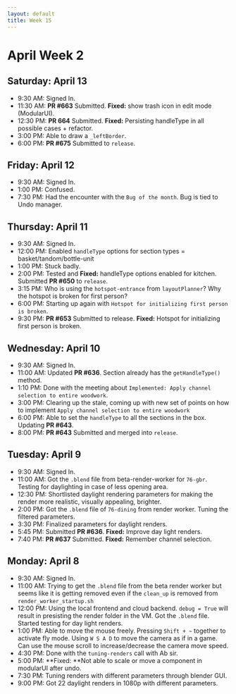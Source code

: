 ```yaml
---
layout: default
title: Week 15
---
```


# **April Week 2**
## **Saturday: April 13**
- 9:30  AM: Signed In.
- 11:30 AM: **PR #663** Submitted. **Fixed:** show trash icon in edit mode (ModularUI).
- 12:30 PM: **PR 664** Submitted. **Fixed:** Persisting handleType in all possible cases + refactor.
- 3:00  PM: Able to draw a `_leftBorder`.
- 6:00  PM: **PR #675** Submitted to `release`.

## **Friday: April 12**
- 9:30  AM: Signed In.
- 1:00  PM: Confused.
- 7:30  PM: Had the encounter with the `Bug of the month`. Bug is tied to Undo manager.

## **Thursday: April 11**
- 9:30  AM: Signed In.
- 12:00 PM: Enabled `handleType` options for section types = basket/tandom/bottle-unit
- 1:00  PM: Stuck badly.
- 2:00  PM: Tested and **Fixed:** handleType options enabled for kitchen. Submitted **PR #650** to `release`.
- 3:15  PM: Who is using the `hotspot-entrance` from `layoutPlanner`? Why the hotspot is broken for first person?
- 6:00  PM: Starting up again with `Hotspot for initializing first person is broken`.
- 9:30  PM: **PR #653** Submitted to release. **Fixed:** Hotspot for initializing first person is broken.

## **Wednesday: April 10**
- 9:30  AM: Signed In.
- 11:00 AM: Updated **PR #636**. Section already has the `getHandleType()` method.  
- 1:10  PM: Done with the meeting about `Implemented: Apply channel selection to entire woodwork`.
- 3:00  PM: Clearing up the stale, coming up with new set of points on how to implement `Apply channel selection to entire woodwork`
- 6:00  PM: Able to set the `handleType` to all the sections in the box. Updating **PR #643**.
- 8:00  PM: **PR #643** Submitted and merged into `release`.

## **Tuesday: April 9**
- 9:30  AM: Signed In.
- 11:00 AM: Got the `.blend` file from beta-render-worker for `76-gbr`. Testing for daylighting in case of less opening area.
- 12:30 PM: Shortlisted daylight rendering parameters for making the render more realistic, visually appealing, brighter. 
- 2:00  PM: Got the `.blend` file of `76-dining` from render worker. Tuning the filtered parameters.
- 3:30  PM: Finalized parameters for daylight renders.
- 5:45  PM: Submitted **PR #636**. **Fixed:** Improve day light renders.
- 7:40  PM: **PR #637** Submitted. **Fixed:** Remember channel selection.

## **Monday: April 8**
- 9:30  AM: Signed In.
- 11:00 AM: Trying to get the `.blend` file from the beta render worker but seems like it is getting removed even if the `clean_up` is removed from `render_worker_startup.sh`
- 12:00 PM: Using the local frontend and cloud backend. `debug = True` will result in presisting the render folder in the VM. Got the `.blend` file. Started testing for day light renders.
- 1:00  PM: Able to move the mouse freely. Pressing `Shift + ~` together to activate fly mode. Using `W S A D` to move the camera as if in a game. Can use the mouse scroll to increase/decrease the camera move speed.
- 4:30  PM: Done with the `tuning-renders` call with Ab sir.
- 5:00  PM: **Fixed: **Not able to scale or move a component in modularUI after undo.
- 7:30  PM: Tuning renders with different parameters through blender GUI.
- 9:00  PM: Got 22 daylight renders in 1080p with different parameters.
